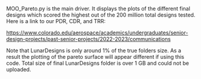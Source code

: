 MOO_Pareto.py is the main driver. It displays the plots of the different final designs which scored the highest out of the 200 million total designs tested. 
Here is a link to our PDR, CDR, and TRR:

https://www.colorado.edu/aerospace/academics/undergraduates/senior-design-projects/past-senior-projects/2022-2023/communications

Note that LunarDesigns is only around 1% of the true folders size. As a result the plotting of the pareto surface will appear different if using this code. Total size of final LunarDesigns folder is over 1 GB and could not be uploaded.
